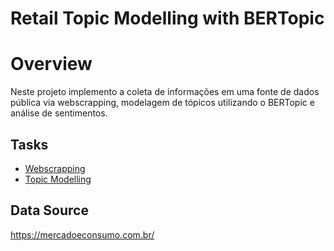 # Retail Topic Modelling with BERTopic

# Overview
Neste projeto implemento a coleta de informações em uma fonte de dados pública via webscrapping, modelagem de tópicos utilizando o BERTopic e análise de sentimentos.

## Tasks
- [Webscrapping](https://github.com/k3ybladewielder/retail_trend_detector/blob/main/web_scrapper.ipynb)
- [Topic Modelling](https://github.com/k3ybladewielder/retail_trend_detector/blob/main/topic_modelling.ipynb)

## Data Source
https://mercadoeconsumo.com.br/
